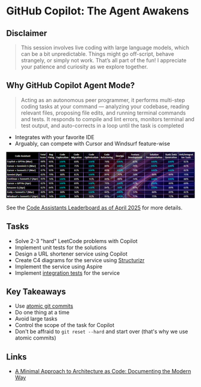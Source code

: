 # GitHub Copilot: The Agent Awakens

## Disclaimer
> This session involves live coding with large language models, which can be a bit unpredictable. Things might go off-script, behave strangely, or simply not work. That’s all part of the fun! I appreciate your patience and curiosity as we explore together.

## Why GitHub Copilot Agent Mode?

> Acting as an autonomous peer programmer, it performs multi-step coding tasks at your command — analyzing your codebase, reading relevant files, proposing file edits, and running terminal commands and tests. It responds to compile and lint errors, monitors terminal and test output, and auto-corrects in a loop until the task is completed

- Integrates with your favorite IDE
- Arguably, can compete with Cursor and Windsurf feature-wise

![Code Assistants Leaderboard as of April 2025 by EPAM](https://github.com/epam/AIRUN-Engineering-Benchmark/raw/main/images/sandbox-test/code-assistants-performance-engineering-benchmark-detailed-apr-25-3.png)

See the [Code Assistants Leaderboard as of April 2025](https://github.com/epam/AIRUN-Engineering-Benchmark/blob/main/pages/sandbox-test/code-assistants-2025.md) for more details.

## Tasks

- Solve 2-3 "hard" LeetCode problems with Copilot
- Implement unit tests for the solutions
- Design a URL shortener service using Copilot
- Create C4 diagrams for the service using [Structurizr](https://structurizr.com/)
- Implement the service using Aspire
- Implement [integration tests](https://learn.microsoft.com/en-us/aspnet/core/test/integration-tests?view=aspnetcore-9.0&pivots=xunit) for the service

## Key Takeaways

- Use [atomic git commits](https://www.aleksandrhovhannisyan.com/blog/atomic-git-commits/)
- Do one thing at a time
- Avoid large tasks
- Control the scope of the task for Copilot
- Don't be affraid to `git reset --hard` and start over (that's why we use atomic commits)

## Links
- [A Minimal Approach to Architecture as Code: Documenting the Modern Way](https://github.com/max-arshinov/masad)

